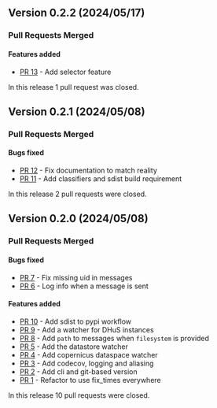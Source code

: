 ## Version 0.2.2 (2024/05/17)


### Pull Requests Merged

#### Features added

* [PR 13](https://github.com/pytroll/pytroll-watchers/pull/13) - Add selector feature

In this release 1 pull request was closed.


## Version 0.2.1 (2024/05/08)


### Pull Requests Merged

#### Bugs fixed

* [PR 12](https://github.com/pytroll/pytroll-watchers/pull/12) - Fix documentation to match reality
* [PR 11](https://github.com/pytroll/pytroll-watchers/pull/11) - Add classifiers and sdist build requirement

In this release 2 pull requests were closed.


## Version 0.2.0 (2024/05/08)


### Pull Requests Merged

#### Bugs fixed

* [PR 7](https://github.com/pytroll/pytroll-watchers/pull/7) - Fix missing uid in messages
* [PR 6](https://github.com/pytroll/pytroll-watchers/pull/6) - Log info when a message is sent

#### Features added

* [PR 10](https://github.com/pytroll/pytroll-watchers/pull/10) - Add sdist to pypi workflow
* [PR 9](https://github.com/pytroll/pytroll-watchers/pull/9) - Add a watcher for DHuS instances
* [PR 8](https://github.com/pytroll/pytroll-watchers/pull/8) - Add `path` to messages when `filesystem` is provided
* [PR 5](https://github.com/pytroll/pytroll-watchers/pull/5) - Add the datastore watcher
* [PR 4](https://github.com/pytroll/pytroll-watchers/pull/4) - Add copernicus dataspace watcher
* [PR 3](https://github.com/pytroll/pytroll-watchers/pull/3) - Add codecov, logging and aliasing
* [PR 2](https://github.com/pytroll/pytroll-watchers/pull/2) - Add cli and git-based version
* [PR 1](https://github.com/pytroll/pytroll-watchers/pull/1) - Refactor to use fix_times everywhere

In this release 10 pull requests were closed.
